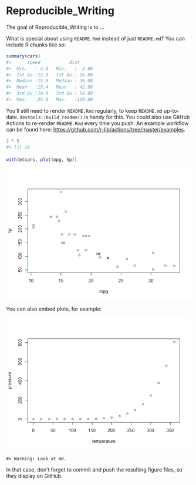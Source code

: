 
<!-- README.md is generated from README.Rmd. Please edit that file -->

# Reproducible\_Writing

<!-- badges: start -->

<!-- badges: end -->

The goal of Reproducible\_Writing is to …

What is special about using `README.Rmd` instead of just `README.md`?
You can include R chunks like so:

``` r
summary(cars)
#>      speed           dist       
#>  Min.   : 4.0   Min.   :  2.00  
#>  1st Qu.:12.0   1st Qu.: 26.00  
#>  Median :15.0   Median : 36.00  
#>  Mean   :15.4   Mean   : 42.98  
#>  3rd Qu.:19.0   3rd Qu.: 56.00  
#>  Max.   :25.0   Max.   :120.00
```

You’ll still need to render `README.Rmd` regularly, to keep `README.md`
up-to-date. `devtools::build_readme()` is handy for this. You could also
use GitHub Actions to re-render `README.Rmd` every time you push. An
example workflow can be found here:
<https://github.com/r-lib/actions/tree/master/examples>.

``` r
2 * 5
#> [1] 10

with(mtcars, plot(mpg, hp))
```

![](README_files/figure-gfm/number-two-1.png)<!-- -->

You can also embed plots, for example:

![](README_files/figure-gfm/pressure-1.png)<!-- -->

    #> Warning: Look at me.

In that case, don’t forget to commit and push the resulting figure
files, so they display on GitHub.
